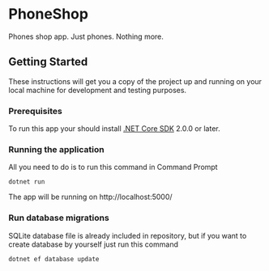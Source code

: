 # PhoneShop

Phones shop app. Just phones. Nothing more.

## Getting Started

These instructions will get you a copy of the project up and running on your local machine for development and testing purposes.

### Prerequisites

To run this app your should install [.NET Core SDK](https://www.microsoft.com/net/core) 2.0.0 or later.

### Running the application

All you need to do is to run this command in Command Prompt
```
dotnet run
```

The app will be running on http://localhost:5000/

### Run database migrations

SQLite database file is already included in repository, but if you want to create database by yourself just run this command
```
dotnet ef database update
```
